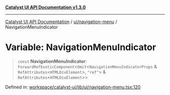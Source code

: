 [**Catalyst UI API Documentation v1.3.0**](../../../README.md)

---

[Catalyst UI API Documentation](../../../README.md) / [ui/navigation-menu](../README.md) / NavigationMenuIndicator

# Variable: NavigationMenuIndicator

> `const` **NavigationMenuIndicator**: `ForwardRefExoticComponent`\<`Omit`\<`NavigationMenuIndicatorProps` & `RefAttributes`\<`HTMLDivElement`\>, `"ref"`\> & `RefAttributes`\<`HTMLDivElement`\>\>

Defined in: [workspace/catalyst-ui/lib/ui/navigation-menu.tsx:120](https://github.com/TheBranchDriftCatalyst/catalyst-ui/blob/main/lib/ui/navigation-menu.tsx#L120)
